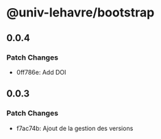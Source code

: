# @univ-lehavre/bootstrap

## 0.0.4

### Patch Changes

- 0ff786e: Add DOI

## 0.0.3

### Patch Changes

- f7ac74b: Ajout de la gestion des versions
